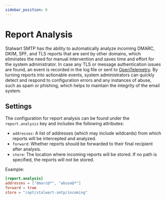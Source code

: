```yaml
---
sidebar_position: 6
---
```


# Report Analysis

Stalwart SMTP has the ability to automatically analyze incoming DMARC, DKIM, SPF, and TLS reports that are sent by other domains, which eliminates the need for manual intervention and saves time and effort for the system administrator. In case any TLS or message authentication issues are found, an event is recorded in the log file or sent to [OpenTelemetry](/docs/configuration/tracing/opentelemetry). By turning reports into actionable events, system administrators can quickly detect and respond to configuration errors and any instances of abuse, such as spam or phishing, which helps to maintain the integrity of the email system.

## Settings

The configuration for report analysis can be found under the `report.analysis` key and includes the following attributes:

- `addresses`: A list of addresses (which may include wildcards) from which reports will be intercepted and analyzed.
- `forward`: Whether reports should be forwarded to their final recipient after analysis.
- `store`: The location where incoming reports will be stored. If no path is specified, the reports will not be stored.

Example:

```toml
[report.analysis]
addresses = ["dmarc@*", "abuse@*"]
forward = true
store = "/opt/stalwart-smtp/incoming"
```
